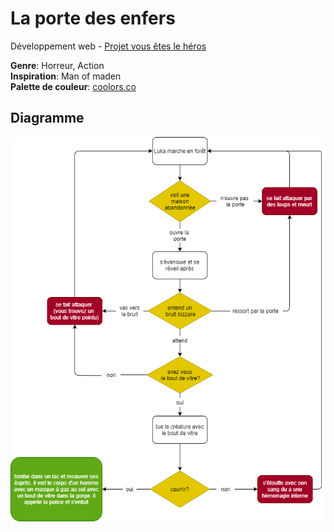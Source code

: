 # La porte des enfers
 Développement web - [Projet vous êtes le héros](https://smnarnold.com/projets/vous-etes-le-heros)

**Genre**: Horreur, Action
<br />
**Inspiration**: Man of maden
<br />
**Palette de couleur**: [coolors.co](https://coolors.co/c969bb-b961d9-8f55d6-6d58d7-3a3ccf-160059)

## Diagramme

![diagramme](/boustany_jessica_vous-etes-le-heros_582-324MO/assets/synospsis.png)
